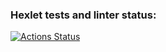 ### Hexlet tests and linter status:
[![Actions Status](https://github.com/PavelKurzaev/frontend-project-lvl1/workflows/hexlet-check/badge.svg)](https://github.com/PavelKurzaev/frontend-project-lvl1/actions)
